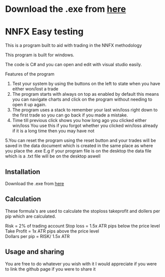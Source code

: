 #  Download the .exe from [here](https://github.com/oslohes123/NFFX-Easy-testing-/releases/download/1.0/Easytesting2.exe)
# NNFX Easy testing 
 This is a program built to aid with trading in the NNFX methodology
 
 This program is built for windows.
 
 The code is C# and you can open and edit with visual studio easily.
 
 Features of the program
 
 1. Test your system by using the buttons on the left to state when you have either won/lost a trade 
 2. The program starts with always on top as enabled by default this means you can navigate charts and click on the program without needing to open it up again.
 3. The program uses a stack to remember your last win/loss right down to the first trade so you can go back if you made a mistake.
 4. Time till previous click shows you how long ago you clicked either win/loss
 You use this if you forgot whether you clicked win/loss already if it is a long time then you may have not 
 
 5.You can reset the program using the reset button and your trades will be saved in the data document which is created in the same place as where you place the .exe
 E.g if your program file is on the desktop the data file which is a .txt file will be on the desktop aswell
 


## Installation

Download the .exe from [here](https://github.com/oslohes123/NFFX-Easy-testing-/releases/download/1.0/Easytesting2.exe)

## Calculation
These formula's are used to calculate the stoploss takeprofit and dollers per pip which are calculated.

Risk = 2% of trading account 
Stop loss = 1.5x ATR pips below the price level <br />
Take Profit = 1x ATR pips above the price level <br />
Dollars per pip = RISK/ 1.5x ATR <br />




## Usage and sharing
You are free to do whatever you wish with it I would appreciate if you were to link the github page if you were to share it
